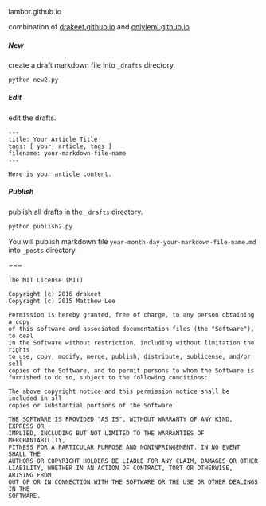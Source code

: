 lambor.github.io

combination of [drakeet.github.io](drakeet.github.io) and [onlylemi.github.io](onlylemi.github.io)

##### New

create a draft markdown file into `_drafts` directory.

```python
python new2.py
```


##### Edit

edit the drafts.

```
---
title: Your Article Title
tags: [ your, article, tags ]
filename: your-markdown-file-name
---

Here is your article content.
```


##### Publish

publish all drafts in the `_drafts` directory.

```python
python publish2.py
```

You will publish markdown file `year-month-day-your-markdown-file-name.md` into `_posts` directory.


===

    The MIT License (MIT)

    Copyright (c) 2016 drakeet
    Copyright (c) 2015 Matthew Lee

    Permission is hereby granted, free of charge, to any person obtaining a copy
    of this software and associated documentation files (the "Software"), to deal
    in the Software without restriction, including without limitation the rights
    to use, copy, modify, merge, publish, distribute, sublicense, and/or sell
    copies of the Software, and to permit persons to whom the Software is
    furnished to do so, subject to the following conditions:

    The above copyright notice and this permission notice shall be included in all
    copies or substantial portions of the Software.

    THE SOFTWARE IS PROVIDED "AS IS", WITHOUT WARRANTY OF ANY KIND, EXPRESS OR
    IMPLIED, INCLUDING BUT NOT LIMITED TO THE WARRANTIES OF MERCHANTABILITY,
    FITNESS FOR A PARTICULAR PURPOSE AND NONINFRINGEMENT. IN NO EVENT SHALL THE
    AUTHORS OR COPYRIGHT HOLDERS BE LIABLE FOR ANY CLAIM, DAMAGES OR OTHER
    LIABILITY, WHETHER IN AN ACTION OF CONTRACT, TORT OR OTHERWISE, ARISING FROM,
    OUT OF OR IN CONNECTION WITH THE SOFTWARE OR THE USE OR OTHER DEALINGS IN THE
    SOFTWARE.
